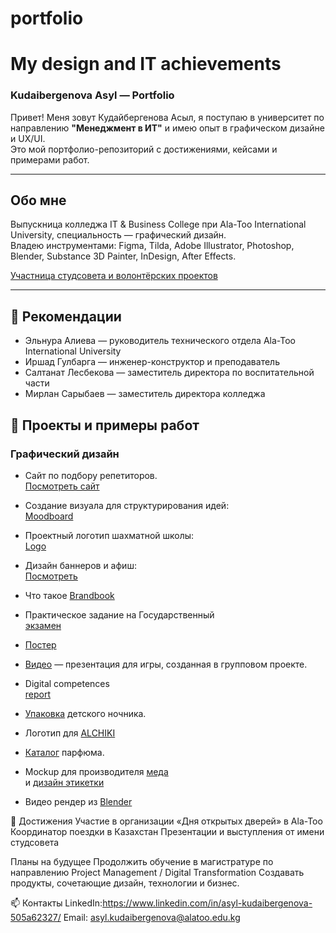 # portfolio

# My design and IT achievements  
### Kudaibergenova Asyl — Portfolio

Привет! Меня зовут Кудайбергенова Асыл, я поступаю в университет по направлению **"Менеджмент в ИТ"** и имею опыт в графическом дизайне и UX/UI.  
Это мой портфолио-репозиторий с достижениями, кейсами и примерами работ.

---

## Обо мне

Выпускница колледжа IT & Business College при Ala-Too International University, специальность — графический дизайн.  
Владею инструментами: Figma, Tilda, Adobe Illustrator, Photoshop, Blender, Substance 3D Painter, InDesign, After Effects.  

[Участница студсовета и волонтёрских проектов](itBUS.jpg)

---

## 🧾 Рекомендации

- Эльнура Алиева — руководитель технического отдела Ala-Too International University  
- Иршад Гулбарга — инженер-конструктор и преподаватель  
- Салтанат Лесбекова — заместитель директора по воспитательной части  
- Мирлан Сарыбаев — заместитель директора колледжа

  

## 📂 Проекты и примеры работ  
### Графический дизайн
- Сайт по подбору репетиторов.  
  [Посмотреть сайт](работагруппсайт.png)

- Создание визуала для структурирования идей:  
  [Moodboard](мудборд.pdf)

- Проектный логотип шахматной школы:  
  [Logo](заданиелогошахматы.pdf)

- Дизайн баннеров и афиш:  
  [Посмотреть](постерыкконцертам.pdf)

- Что такое [Brandbook](брендбукR.pdf)

- Практическое задание на Государственный  
  [экзамен](брендбукгосы.pdf)

- [Постер](постеркиткат.pdf)

- [Видео](https://drive.google.com/file/d/1Bs2hStFzIyAGAYoFFvHL0yE9jzg4Fh8H/view?usp=sharing) — презентация для игры, созданная в групповом проекте.

- Digital competences  
  [report](https://drive.google.com/file/d/1Xgas1cUcHYclF5-0DdbwG6AmGmdgyxOw/view?usp=sharing)

- [Упаковка](https://drive.google.com/file/d/1BdODFOfgFJtE2K7YkG0-mVM2D8zokBIB/view?usp=sharing) детского ночника.

- Логотип для [ALCHIKI](https://drive.google.com/file/d/1ICoQifaHdQeXGbxZQA9Z4ESzb0WUP8FQ/view?usp=sharing)

- [Каталог](https://drive.google.com/file/d/1XqmutVdKr48iafliYixKwxxVec8Xufqf/view?usp=sharing) парфюма.

- Mockup для производителя [меда](https://drive.google.com/file/d/1USVyKMyD007KSAUnyyXr4mD8b0LRC0ry/view?usp=sharing)  
  и [дизайн этикетки](https://drive.google.com/file/d/1q7EyPXrpmzZTeNouAxFNPtu37M6o8C7e/view?usp=sharing)

- Видео рендер из [Blender](https://drive.google.com/file/d/16BQIUkQ1rFbQSUYs4lkDrMA-I73kC6q9/view?usp=sharing)

🌟 Достижения
Участие в организации «Дня открытых дверей» в Ala-Too
Координатор поездки в Казахстан
Презентации и выступления от имени студсовета

Планы на будущее
Продолжить обучение в магистратуре по направлению Project Management / Digital Transformation
Создавать продукты, сочетающие дизайн, технологии и бизнес.

📫 Контакты
LinkedIn:https://www.linkedin.com/in/asyl-kudaibergenova-505a62327/ 
Email: asyl.kudaibergenova@alatoo.edu.kg

